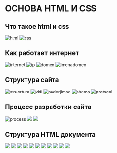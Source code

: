 # ОСНОВА HTML И CSS
## Что такое html и css
![html](photo_1_2025-01-29_23-30-50.jpg)
![css](photo_5_2025-01-29_23-30-50.jpg)
## Как работает интернет
![internet](photo_13_2025-01-29_23-30-50.jpg)
![ip](photo_15_2025-01-29_23-30-50.jpg)
![domen](photo_6_2025-01-29_23-30-50.jpg)
![imenadomen](photo_7_2025-01-29_23-30-50.jpg)
## Структура сайта
![strucrtura](photo_17_2025-01-29_23-30-50.jpg)
![vidi](photo_23_2025-01-29_23-30-50.jpg)
![soderjimoe](photo_20_2025-01-29_23-30-50.jpg)
![shema](photo_19_2025-01-29_23-30-50.jpg)
![protocol](photo_12_2025-01-29_23-30-50.jpg)
## Процесс разработки сайта
![process](photo_11_2025-01-29_23-30-50.jpg)
![](photo_14_2025-01-29_23-30-50.jpg)
![](photo_25_2025-01-29_23-30-50.jpg)
![]()
![]()
![]()
![]()
## Структура HTML документа
![](photo_16_2025-01-29_23-30-50.jpg)
![](photo_9_2025-01-29_23-30-50.jpg)
![](photo_8_2025-01-29_23-30-50.jpg)
![](photo_10_2025-01-29_23-30-50.jpg)
![](photo_2_2025-01-29_23-30-50.jpg)
![](photo_3_2025-01-29_23-30-50.jpg)
![](photo_4_2025-01-29_23-30-50.jpg)
![](photo_21_2025-01-29_23-30-50.jpg)
![](photo_18_2025-01-29_23-30-50.jpg)
![](photo_22_2025-01-29_23-30-50.jpg)
![](photo_24_2025-01-29_23-30-50.jpg)
